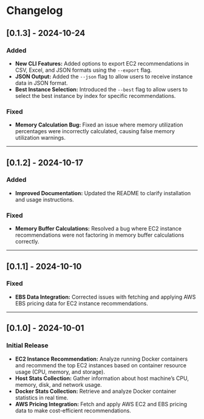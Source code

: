 # Changelog

## [0.1.3] - 2024-10-24
### Added
- **New CLI Features:** Added options to export EC2 recommendations in CSV, Excel, and JSON formats using the `--export` flag.
- **JSON Output:** Added the `--json` flag to allow users to receive instance data in JSON format.
- **Best Instance Selection:** Introduced the `--best` flag to allow users to select the best instance by index for specific recommendations.

### Fixed
- **Memory Calculation Bug:** Fixed an issue where memory utilization percentages were incorrectly calculated, causing false memory utilization warnings.

---

## [0.1.2] - 2024-10-17
### Added
- **Improved Documentation:** Updated the README to clarify installation and usage instructions.

### Fixed
- **Memory Buffer Calculations:** Resolved a bug where EC2 instance recommendations were not factoring in memory buffer calculations correctly.

---

## [0.1.1] - 2024-10-10
### Fixed
- **EBS Data Integration:** Corrected issues with fetching and applying AWS EBS pricing data for EC2 instance recommendations.

---

## [0.1.0] - 2024-10-01
### Initial Release
- **EC2 Instance Recommendation:** Analyze running Docker containers and recommend the top EC2 instances based on container resource usage (CPU, memory, and storage).
- **Host Stats Collection:** Gather information about host machine’s CPU, memory, disk, and network usage.
- **Docker Stats Collection:** Retrieve and analyze Docker container statistics in real time.
- **AWS Pricing Integration:** Fetch and apply AWS EC2 and EBS pricing data to make cost-efficient recommendations.
